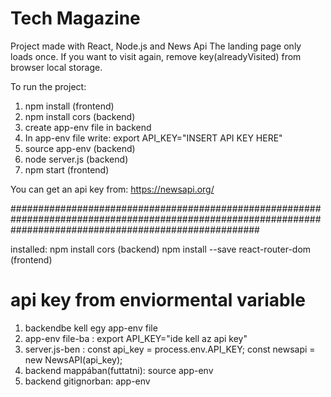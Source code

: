 # Tech Magazine

Project made with React, Node.js and News Api
The landing page only loads once. If you want to visit again, remove key(alreadyVisited) from browser local storage.

To run the project:
1. npm install (frontend)
2. npm install cors (backend)
3. create app-env file in backend
4. In app-env file write: export API_KEY="INSERT API KEY HERE"
5. source app-env (backend)
6. node server.js (backend)
7. npm start (frontend)

You can get an api key from:
https://newsapi.org/


#############################################################################################################################################################

installed:
npm install cors (backend)
npm install --save react-router-dom (frontend)

# api key from enviormental variable

1. backendbe kell egy app-env file
2. app-env file-ba : export API_KEY="ide kell az api key"
3. server.js-ben :
   const api_key = process.env.API_KEY;
   const newsapi = new NewsAPI(api_key);
4. backend mappában(futtatni): source app-env
5. backend gitignorban: app-env

